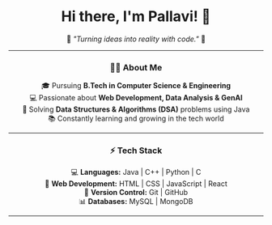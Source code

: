 <div align="center">

# Hi there, I'm **Pallavi**! 👋  

🌟 _"Turning ideas into reality with code."_ 🌟  

---

### 👩‍🎓 **About Me**  
🎓 Pursuing **B.Tech in Computer Science & Engineering**  
💻 Passionate about **Web Development, Data Analysis & GenAI**  
🧩 Solving **Data Structures & Algorithms (DSA)** problems using Java  
📚 Constantly learning and growing in the tech world  

---

### ⚡ **Tech Stack**  
💻 **Languages:** Java | C++ | Python | C  
🔧 **Web Development:** HTML | CSS | JavaScript | React  
📂 **Version Control:** Git | GitHub  
📊 **Databases:** MySQL | MongoDB  
  

---

</div>
